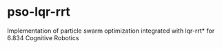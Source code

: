 # pso-lqr-rrt
Implementation of particle swarm optimization integrated with lqr-rrt* for 6.834 Cognitive Robotics
